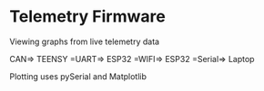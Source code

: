 # Telemetry Firmware
Viewing graphs from live telemetry data

CAN=> TEENSY =UART=> ESP32 =WIFI=> ESP32 =Serial=> Laptop

Plotting uses pySerial and Matplotlib
